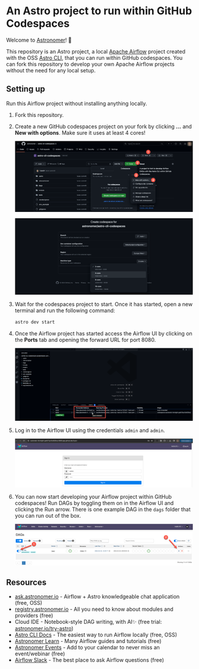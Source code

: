 # An Astro project to run within GitHub Codespaces

Welcome to [Astronomer](astronomer.io)! :rocket:

This repository is an Astro project, a local [Apache Airflow](https://airflow.apache.org/) project created with the OSS [Astro CLI](https://docs.astronomer.io/astro/cli/overview), that you can run within GitHub codespaces. You can fork this repository to develop your own Apache Airflow projects without the need for any local setup.

## Setting up

Run this Airflow project without installing anything locally.

1. Fork this repository.
2. Create a new GitHub codespaces project on your fork by clicking **...** and **New with options**. Make sure it uses at least 4 cores!

    ![Fork repo and create a codespaces project](src/fork_codespaces.png)

    ![Ensure codespaces uses at least 4 cores](src/ensure_4_cores.png)

3. Wait for the codespaces project to start. Once it has started, open a new terminal and run the following command:

    ```bash
    astro dev start
    ```

4. Once the Airflow project has started access the Airflow UI by clicking on the **Ports** tab and opening the forward URL for port 8080.

    ![Open Airflow UI URL Codespaces](src/open_ui.png)

5. Log in to the Airflow UI using the credentials `admin` and `admin`.

    ![Log in to Airflow UI](src/login.png)

6. You can now start developing your Airflow project within GitHub codespaces! Run DAGs by toggling them on in the Airflow UI and clicking the Run arrow. There is one example DAG in the `dags` folder that you can run out of the box.

    ![Run DAGs in Airflow UI](src/run_dags.png)


## Resources

- [ask.astronomer.io](ask.astronomer.io) - Airflow + Astro knowledgeable chat application (free, OSS)
- [registry.astronomer.io](registry.astronomer.io)  - All you need to know about modules and providers (free)
- Cloud IDE - Notebook-style DAG writing, with AI✨ (free trial: [astronomer.io/try-astro](https://www.astronomer.io/try-astro))
- [Astro CLI Docs](https://docs.astronomer.io/astro/cli/overview) - The easiest way to run Airflow locally (free, OSS)
- [Astronomer Learn](https://docs.astronomer.io/learn) - Many Airflow guides and tutorials (free)
- [Astronomer Events](https://astronomer.io/events) - Add to your calendar to never miss an event/webinar (free)
- [Airflow Slack](apache-airflow-slack.herokuapp.com) - The best place to ask Airflow questions (free)